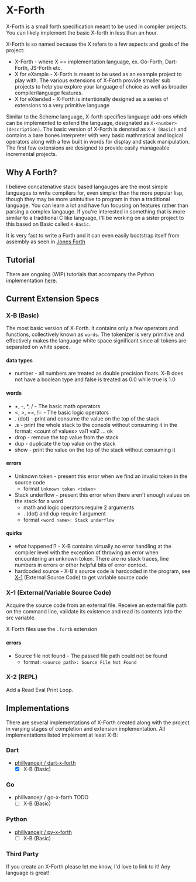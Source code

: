 # X-Forth
X-Forth is a small forth specification meant to be used in compiler projects. You can likely implement the basic X-forth in less than an hour.

X-Forth is so named because the X refers to a few aspects and goals of the project:
- X-Forth - where X == implementation language, ex. Go-Forth, Dart-Forth, JS-Forth etc.
- X for eXample - X-Forth is meant to be used as an example project to play with. The various extensions of X-Forth provide smaller sub projects to help you explore your language of choice as well as broader compiler/language features.
- X for eXtended - X-Forth is intentionally designed as a series of extensions to a very primitive language

Similar to the Scheme language, X-forth specifies language add-ons which can be implemented to extend the language, designated as `X-<number> (description)`. The basic version of X-Forth is denoted as `X-B (Basic)` and contains a bare bones interpreter with very basic mathmatical and logical operators along with a few built in words for display and stack manipulation. The first few extensions are designed to provide easily manageable incremental projects.

## Why A Forth?

I believe concatenative stack based langauges are the most simple languages to write compilers for, even simpler than the more popular lisp, though they may be more unintuitive to program in than a traditional language. You can learn a lot and have fun focusing on features rather than parsing a complex langauge. If you're interested in something that is more similar to a traditional C like language, I'll be working on a sister project to this based on Basic called `X-Basic`.

It is very fast to write a Forth and it can even easily bootstrap itself from assembly as seen in [Jones Forth](https://github.com/nornagon/jonesforth/blob/master/jonesforth.S)

## Tutorial
There are ongoing (WIP) tutorials that accompany the Python implementation [here](implementations/python/tutorial).

## Current Extension Specs

### X-B (Basic)
The most basic version of X-Forth. It contains only a few operators and functions, collectively known as `words`. The tokenizer is very primitive and effectively makes the language white space significant since all tokens are separated on white space.
#### data types
- number - all numbers are treated as double precision floats. X-B does not have a boolean type and false is treated as 0.0 while true is 1.0
#### words
- +, -, *, / - The basic math operators
- <, >, ==, != - The basic logic operators
- . (dot) - print and consume the value on the top of the stack
- .s - print the whole stack to the console without consuming it in the format: \<count of values> val1 val2 ... ok
- drop - remove the top value from the stack
- dup - duplicate the top value on the stack
- show - print the value on the top of the stack without consuming it
#### errors
- Unknown token - present this error when we find an invalid token in the source code
    - format `Unknown token <token>`
- Stack underflow - present this error when there aren't enough values on the stack for a word
    - math and logic operators require 2 arguments
    - . (dot) and dup require 1 argument
    - format `<word name>: Stack underflow`
#### quirks
- what happened!? - X-B contains virtually no error handling at the compiler level with the exception of throwing an error when encountering an unknown token. There are no stack traces, line numbers in errors or other helpful bits of error context.
- hardcoded source - X-B's source code is hardcoded in the program, see [X-1](#-x-1) (External Source Code) to get variable source code

### X-1 (External/Variable Source Code)
Acquire the source code from an external file. Receive an external file path on the command line, validate its existence and read its contents into the src variable. 

X-Forth files use the `.forth` extension

#### errors
- Source file not found - The passed file path could not be found
    - format: `<source path>: Source File Not Found`

### X-2 (REPL)
Add a Read Eval Print Loop.

## Implementations
There are several implementations of X-Forth created along with the project in varying stages of completion and extension implementation. All implementations listed implement at least X-B: 
### Dart
* [phillvancejr / dart-x-forth](implementations/dart)
    * [X] X-B (Basic)
### Go
* phillvancejr / go-x-forth TODO
    * [ ] X-B (Basic)
### Python
* [phillvancejr / py-x-forth](implementations/python/tutorial)
    * [ ] X-B (Basic)
### Third Party
If you create an X-Forth please let me know, I'd love to link to it! Any language is great!